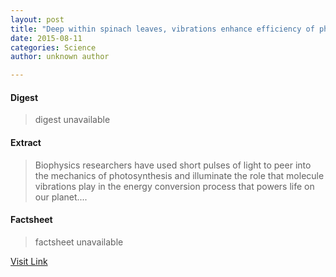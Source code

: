```yaml
---
layout: post
title: "Deep within spinach leaves, vibrations enhance efficiency of photosynthesis"
date: 2015-08-11
categories: Science
author: unknown author

---
```



#### Digest
>digest unavailable

#### Extract
>Biophysics researchers have used short pulses of light to peer into the mechanics of photosynthesis and illuminate the role that molecule vibrations play in the energy conversion process that powers life on our planet....

#### Factsheet
>factsheet unavailable

[Visit Link](http://feeds.sciencedaily.com/~r/sciencedaily/~3/Lo9JGMwljlQ/140713155502.htm)


